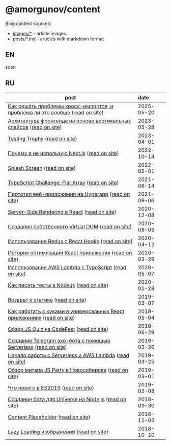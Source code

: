 # @amorgunov/content

Blog content sources:

- [images/*](./images/) - article images
- [posts/*.md](./posts) - articles with markdown format

## EN

soon

## RU

| post | date |
| -------- | :------- |
| [Как решать проблемы кросс-импортов, и проблема ли это вообще](./posts/2025-05-20-how-solve-cross-imports.md) ([read on site](https://amorgunov.com/posts/2025-05-20-how-solve-cross-imports)) | 2025-05-20 |
| [Архитектура фронтенда на основе вертикальных слайсов](./posts/2023-05-28-vertical-sliced-architecture-in-frontend.md) ([read on site](https://amorgunov.com/posts/2023-05-28-vertical-sliced-architecture-in-frontend)) | 2023-05-28 |
| [Testing Trophy](./posts/2023-04-01-testing-trophy.md) ([read on site](https://amorgunov.com/posts/2023-04-01-testing-trophy)) | 2023-04-01 |
| [Почему я не использую Next.js](./posts/2022-10-14-why-i-am-not-using-nextjs.md) ([read on site](https://amorgunov.com/posts/2022-10-14-why-i-am-not-using-nextjs)) | 2022-10-14 |
| [Splash Screen](./posts/2022-05-01-splash-screen.md) ([read on site](https://amorgunov.com/posts/2022-05-01-splash-screen)) | 2022-05-01 |
| [TypeScript Challenge: Flat Array](./posts/2021-06-14-typescript-challenge-flat-array.md) ([read on site](https://amorgunov.com/posts/2021-06-14-typescript-challenge-flat-array)) | 2021-06-14 |
| [Прототип веб-приложения на Hyperapp](./posts/2021-09-06-web-app-prototype-on-hyperapp.md) ([read on site](https://amorgunov.com/posts/2021-09-06-web-app-prototype-on-hyperapp)) | 2021-09-06 |
| [Server-Side Rendering в React](./posts/2020-12-08-server-side-rendering-in-react.md) ([read on site](https://amorgunov.com/posts/2020-12-08-server-side-rendering-in-react)) | 2020-12-08 |
| [Создание собственного Virtual DOM](./posts/2020-08-03-create-own-virtual-dom.md) ([read on site](https://amorgunov.com/posts/2020-08-03-create-own-virtual-dom)) | 2020-08-03 |
| [Использование Redux с React Hooks](./posts/2020-04-12-use-redux-with-react-hooks.md) ([read on site](https://amorgunov.com/posts/2020-04-12-use-redux-with-react-hooks)) | 2020-04-12 |
| [История оптимизации React приложения](./posts/2020-03-29-react-optimization-story.md) ([read on site](https://amorgunov.com/posts/2020-03-29-react-optimization-story)) | 2020-03-29 |
| [Использование AWS Lambda с TypeScript](./posts/2020-05-07-using-aws-lambda-with-typescript.md) ([read on site](https://amorgunov.com/posts/2020-05-07-using-aws-lambda-with-typescript)) | 2020-05-07 |
| [Как писать тесты в Node.js](./posts/2020-01-28-how-write-tests-in-nodejs.md) ([read on site](https://amorgunov.com/posts/2020-01-28-how-write-tests-in-nodejs)) | 2020-01-28 |
| [Возврат к статике](./posts/2019-03-07-back-to-static.md) ([read on site](https://amorgunov.com/posts/2019-03-07-back-to-static)) | 2019-03-07 |
| [Как работать с куками в универсальных React приложениях](./posts/2019-05-04-how-do-work-with-cookies-in-universe-react-apps.md) ([read on site](https://amorgunov.com/posts/2019-05-04-how-do-work-with-cookies-in-universe-react-apps)) | 2019-05-04 |
| [Обзор JS Quiz на CodeFest](./posts/2019-06-29-review-js-quiz-codefest.md) ([read on site](https://amorgunov.com/posts/2019-06-29-review-js-quiz-codefest)) | 2019-06-29 |
| [Создание Telegram эхо-бота с помощью Serverless](./posts/2019-03-26-create-telegram-echo-bot-with-serverless.md) ([read on site](https://amorgunov.com/posts/2019-03-26-create-telegram-echo-bot-with-serverless)) | 2019-03-26 |
| [Начало работы с Serverless и AWS Lambda](./posts/2019-03-25-get-started-with-serverless-aws-lambda.md) ([read on site](https://amorgunov.com/posts/2019-03-25-get-started-with-serverless-aws-lambda)) | 2019-03-25 |
| [Обзор митапа JS Party в Новосибирске](./posts/2019-03-01-meetup-review-js-party-nsk.md) ([read on site](https://amorgunov.com/posts/2019-03-01-meetup-review-js-party-nsk)) | 2019-03-01 |
| [Что нового в ES2019](./posts/2019-02-08-what-is-new-in-es2019.md) ([read on site](https://amorgunov.com/posts/2019-02-08-what-is-new-in-es2019)) | 2019-02-08 |
| [Создание бота для Universe на Node.js](./posts/2018-09-30-create-universe-bot-nodejs.md) ([read on site](https://amorgunov.com/posts/2018-09-30-create-universe-bot-nodejs)) | 2018-09-30 |
| [Content Placeholder](./posts/2018-11-05-content-placeholder.md) ([read on site](https://amorgunov.com/posts/2018-11-05-content-placeholder)) | 2018-11-05 |
| [Lazy Loading изображений](./posts/2018-10-10-image-lazy-loading.md) ([read on site](https://amorgunov.com/posts/2018-10-10-image-lazy-loading)) | 2018-10-10 |
